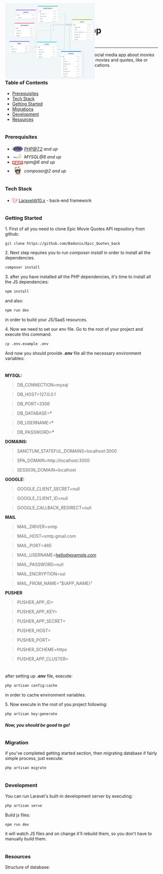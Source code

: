 <div style="display:flex; align-items: center">
  <h1 style="position:relative; top: -6px">Epic Movie Quotes App</h1>
</div>

---

This **Epic Movie Quotes** backend API is for social media app about movies and its quotes. This app allows users to post movies and quotes, like or comment each others quotes and send notifications.

#

### Table of Contents

- [Prerequisites](#prerequisites)
- [Tech Stack](#tech-stack)
- [Getting Started](#getting-started)
- [Migrations](#migration)
- [Development](#development)
- [Resources](#resources)

#

### Prerequisites

- <img src="readme/assets/php.svg" width="35" style="position: relative; top: 4px" /> *PHP@7.2 and up*
- <img src="readme/assets/mysql.png" width="35" style="position: relative; top: 4px" /> _MYSQL@8 and up_
- <img src="readme/assets/npm.png" width="35" style="position: relative; top: 4px" /> _npm@6 and up_
- <img src="readme/assets/composer.png" width="35" style="position: relative; top: 6px" /> _composer@2 and up_

#

### Tech Stack

- <img src="readme/assets/laravel.png" height="18" style="position: relative; top: 4px" /> [Laravel@10.x](https://laravel.com/docs/10.x) - back-end framework

#

### Getting Started

1\. First of all you need to clone Epic Movie Quotes API repository from github:

```sh
git clone https://github.com/Badonix/Epic_Quotes_back
```

2\. Next step requires you to run _composer install_ in order to install all the dependencies.

```sh
composer install
```

3\. after you have installed all the PHP dependencies, it's time to install all the JS dependencies:

```sh
npm install
```

and also:

```sh
npm run dev
```

in order to build your JS/SaaS resources.

4\. Now we need to set our env file. Go to the root of your project and execute this command.

```sh
cp .env.example .env
```

And now you should provide **.env** file all the necessary environment variables:

#

**MYSQL:**

> DB_CONNECTION=mysql

> DB_HOST=127.0.0.1

> DB_PORT=3306

> DB_DATABASE=**\***

> DB_USERNAME=**\***

> DB_PASSWORD=**\***

**DOMAINS:**

> SANCTUM_STATEFUL_DOMAINS=localhost:3000

> SPA_DOMAIN=http://localhost:3000

> SESSION_DOMAIN=localhost

**GOOGLE:**

> GOOGLE_CLIENT_SECRET=null

> GOOGLE_CLIENT_ID=null

> GOOGLE_CALLBACK_REDIRECT=null

**MAIL**

> MAIL_DRIVER=smtp

> MAIL_HOST=smtp.gmail.com

> MAIL_PORT=465

> MAIL_USERNAME=hello@example.com

> MAIL_PASSWORD=null

> MAIL_ENCRYPTION=ssl

> MAIL_FROM_NAME="${APP_NAME}"

**PUSHER**

> PUSHER_APP_ID=

> PUSHER_APP_KEY=

> PUSHER_APP_SECRET=

> PUSHER_HOST=

> PUSHER_PORT=

> PUSHER_SCHEME=https

> PUSHER_APP_CLUSTER=

#

after setting up **.env** file, execute:

```sh
php artisan config:cache
```

in order to cache environment variables.

5\. Now execute in the root of you project following:

```sh
php artisan key:generate
```

##### Now, you should be good to go!

#

### Migration

if you've completed getting started section, then migrating database if fairly simple process, just execute:

```sh
php artisan migrate
```

#

### Development

You can run Laravel's built-in development server by executing:

```sh
php artisan serve
```

Build js files:

```sh
npm run dev
```

it will watch JS files and on change it'll rebuild them, so you don't have to manually build them.

#

### Resources

Structure of database:

<img src="/readme/assets/drawSQL.png" style="position:absolute; top:10px" height="250"/>

#
